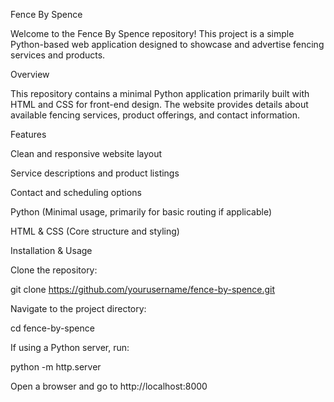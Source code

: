 Fence By Spence

Welcome to the Fence By Spence repository! This project is a simple Python-based web application designed to showcase and advertise fencing services and products.

Overview

This repository contains a minimal Python application primarily built with HTML and CSS for front-end design. The website provides details about available fencing services, product offerings, and contact information.

Features

Clean and responsive website layout

Service descriptions and product listings

Contact and scheduling options

Python (Minimal usage, primarily for basic routing if applicable)

HTML & CSS (Core structure and styling)

Installation & Usage

Clone the repository:

git clone https://github.com/yourusername/fence-by-spence.git

Navigate to the project directory:

cd fence-by-spence

If using a Python server, run:

python -m http.server

Open a browser and go to http://localhost:8000
